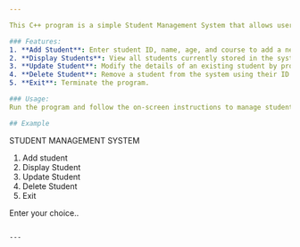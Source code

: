 ```yaml
---

This C++ program is a simple Student Management System that allows users to manage student records. It provides functionality to add, display, update, and delete student details using a command-line interface. The program uses a `Student` class to encapsulate the student information and a `vector` to store multiple student records.

### Features:
1. **Add Student**: Enter student ID, name, age, and course to add a new student.
2. **Display Students**: View all students currently stored in the system.
3. **Update Student**: Modify the details of an existing student by providing their ID.
4. **Delete Student**: Remove a student from the system using their ID.
5. **Exit**: Terminate the program.

### Usage:
Run the program and follow the on-screen instructions to manage student records through the menu-driven interface.

## Example

```
STUDENT MANAGEMENT SYSTEM
1. Add student
2. Display Student
3. Update Student
4. Delete Student
5. Exit

Enter your choice..
```

---
```


